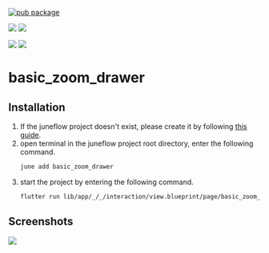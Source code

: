 [![pub package](https://img.shields.io/pub/v/basic_zoom_drawer.svg)](https://pub.dartlang.org/packages/basic_zoom_drawer)

[![](https://img.shields.io/badge/Module-Hub-007bff?style=for-the-badge&logo=flutter)](https://module.juneflow.org/)
[![](https://img.shields.io/badge/View-Hub-007bff?style=for-the-badge&logo=flutter)](https://view.juneflow.org/)

[![](https://img.shields.io/badge/DISCORD-JOIN%20SERVER-5663F7?style=for-the-badge&logo=discord&logoColor=white)](https://discord.gg/zXXHvAXCug)
[![](https://img.shields.io/badge/KakaoTalk-Join%20Room-FEE500?style=for-the-badge&logo=kakao)](https://open.kakao.com/o/gEwrffbg)
# basic_zoom_drawer

##  Installation
1. If the juneflow project doesn't exist, please create it by following [this guide](https://doc.juneflow.org/).
2. open terminal in the juneflow project root directory, enter the following command.
    ```bash
    june add basic_zoom_drawer
    ```
3. start the project by entering the following command.
    ```bash
    flutter run lib/app/_/_/interaction/view.blueprint/page/basic_zoom_drawer/_/view.dart -d chrome
    ```

## Screenshots
![](https://github.com/juneview-songdo/basic_zoom_drawer/assets/21379657/65ef4476-a28f-4c76-92d3-bd78f1416b88)


